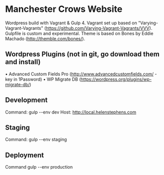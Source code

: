 # Manchester Crows Website

Wordpress build with Vagrant & Gulp 4. Vagrant set up based on "Varying-Vagrant-Vagrants" (https://github.com/Varying-Vagrant-Vagrants/VVV). Gulpfile is custom and experimental.
Theme is based on Bones by Eddie Machado (http://themble.com/bones/).

## Wordpress Plugins (not in git, go download them and install)
• Advanced Custom Fields Pro (http://www.advancedcustomfields.com/ - key in 1Password)
• WP Migrate DB (https://wordpress.org/plugins/wp-migrate-db/)

## Development
Command: gulp --env dev
Host: http://local.helenstephens.com

## Staging
Command: gulp --env staging

## Deployment
Command gulp --env production
